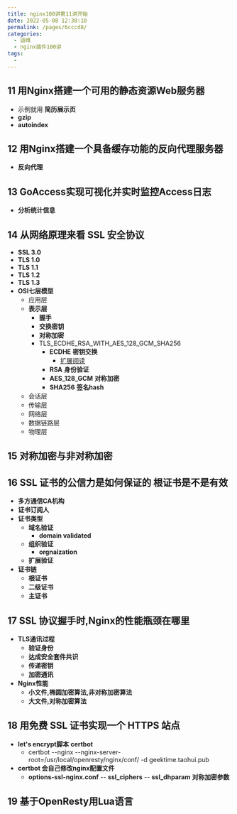 ```yaml
---
title: nginx100讲第11讲开始
date: 2022-05-08 12:30:10
permalink: /pages/6cccd8/
categories:
  - 运维
  - nginx插件100讲
tags:
  - 
---
```




## 11 用Nginx搭建一个可用的静态资源Web服务器
- 示例就用 **简历展示页**
- **gzip**
- **autoindex**

## 12 用Nginx搭建一个具备缓存功能的反向代理服务器
- **反向代理**

## 13 GoAccess实现可视化并实时监控Access日志
- **分析统计信息**

## 14 从网络原理来看 SSL 安全协议
- **SSL 3.0**
- **TLS 1.0**
- **TLS 1.1**
- **TLS 1.2**
- **TLS 1.3**
- **OSI七层模型**
  - 应用层
  - **表示层**
    - **握手**
    - **交换密钥**
    - **对称加密**
    - TLS_ECDHE_RSA_WITH_AES_128_GCM_SHA256
      - **ECDHE** **密钥交换**
        - [扩展阅读](https://blog.csdn.net/m0_50180963/article/details/113061162)
      - **RSA** **身份验证**
      - **AES_128_GCM** **对称加密**
      - **SHA256**  **签名hash**
  - 会话层
  - 传输层
  - 网络层
  - 数据链路层
  - 物理层


## 15 对称加密与非对称加密


## 16 SSL 证书的公信力是如何保证的 **根证书是不是有效**
- **多方通信CA机构**
- **证书订阅人**
- **证书类型**
  - **域名验证**
    - **domain validated**
  - **组织验证**
    - **orgnaization**
  - **扩展验证**
- **证书链**
  - **根证书**
  - **二级证书**
  - **主证书**


## 17 SSL 协议握手时,Nginx的性能瓶颈在哪里
- **TLS通讯过程**
  - **验证身份**
  - **达成安全套件共识**
  - **传递密钥**
  - **加密通讯**
- **Nginx性能**
  - **小文件,椭圆加密算法,非对称加密算法**
  - **大文件,对称加密算法**


## 18 用免费 SSL 证书实现一个 HTTPS 站点
- **let's encrypt脚本** **certbot**
  - certbot --nginx --nginx-server-root=/usr/local/openresty/nginx/conf/ -d geektime.taohui.pub
- **certbot 会自己修改nginx配置文件**
  - **options-ssl-nginx.conf**
  -- **ssl_ciphers**
  -- **ssl_dhparam** **对称加密参数**

## 19 基于OpenResty用Lua语言







